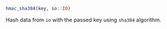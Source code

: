 ```julia
hmac_sha384(key, io::IO)
```

Hash data from `io` with the passed key using `sha384` algorithm.

